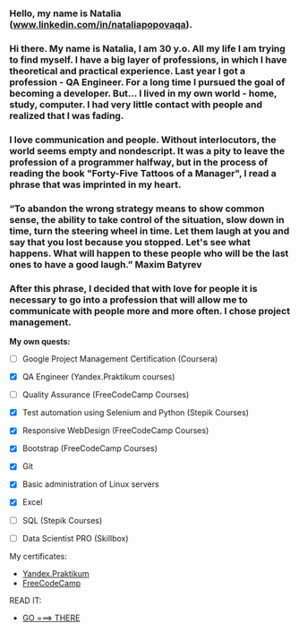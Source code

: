 ### Hello, my name is Natalia (www.linkedin.com/in/nataliapopovaqa). 
### Hi there. My name is Natalia, I am 30 y.o. All my life I am trying to find myself. I have a big layer of professions, in which I have theoretical and practical experience. Last year I got a profession - QA Engineer. For a long time I pursued the goal of becoming a developer. But... I lived in my own world - home, study, computer. I had very little contact with people and realized that I was fading. 
### I love communication and people. Without interlocutors, the world seems empty and nondescript. It was a pity to leave the profession of a programmer halfway, but in the process of reading the book "Forty-Five Tattoos of a Manager", I read a phrase that was imprinted in my heart. 
### “To abandon the wrong strategy means to show common sense, the ability to take control of the situation, slow down in time, turn the steering wheel in time. Let them laugh at you and say that you lost because you stopped. Let's see what happens. What will happen to these people who will be the last ones to have a good laugh.” Maxim Batyrev
### After this phrase, I decided that with love for people it is necessary to go into a profession that will allow me to communicate with people more and more often. I chose project management.
**My own quests:**
* [ ] Google Project Management Certification (Coursera)
* [x] QA Engineer (Yandex.Praktikum courses)
* [ ] Quality Assurance (FreeCodeCamp Courses)
* [x] Test automation using Selenium and Python (Stepik Courses)
* [x] Responsive WebDesign (FreeCodeCamp Courses)
* [x] Bootstrap (FreeCodeCamp Courses)
* [x] Git
* [x] Basic administration of Linux servers
* [x] Excel
* [ ] SQL (Stepik Courses)
* [ ] Data Scientist PRO (Skillbox)


My certificates:
* [Yandex.Praktikum](https://disk.yandex.ru/i/krcLKRzrAlTMyw)
* [FreeCodeCamp](https://www.freecodecamp.org/certification/nat_popstar/responsive-web-design)

READ IT: 
* [GO ===> THERE ](https://github.com/NatPopstar/Books_to_read/blob/main/README.md)


